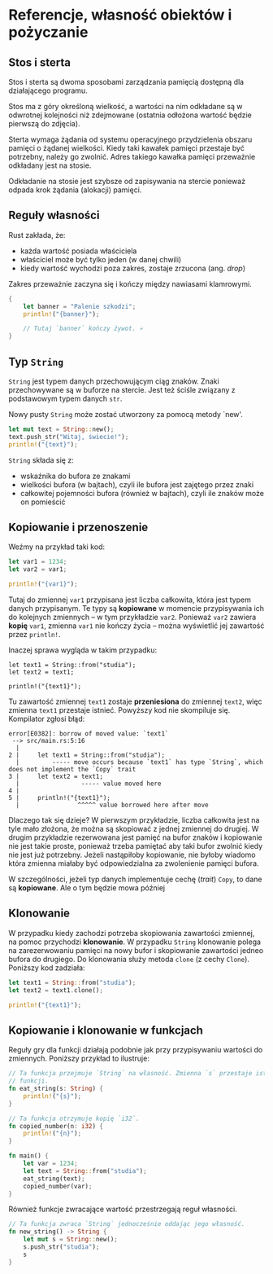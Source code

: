 # Referencje, własność obiektów i pożyczanie

## Stos i sterta

Stos i sterta są dwoma sposobami zarządzania pamięcią dostępną dla działającego programu.

Stos ma z góry określoną wielkość, a wartości na nim odkładane są w odwrotnej kolejności niż
zdejmowane (ostatnia odłożona wartość będzie pierwszą do zdjęcia).

Sterta wymaga żądania od systemu operacyjnego przydzielenia obszaru pamięci o żądanej wielkości.
Kiedy taki kawałek pamięci przestaje być potrzebny, należy go zwolnić. Adres takiego kawałka pamięci
przeważnie odkładany jest na stosie.

Odkładanie na stosie jest szybsze od zapisywania na stercie ponieważ odpada krok żądania (alokacji)
pamięci.

## Reguły własności

Rust zakłada, że:
* każda wartość posiada właściciela
* właściciel może być tylko jeden (w danej chwili)
* kiedy wartość wychodzi poza zakres, zostaje zrzucona (ang. _drop_)

Zakres przeważnie zaczyna się i kończy między nawiasami klamrowymi.

```rust
{
    let banner = "Palenie szkodzi";
    println!("{banner}");

    // Tutaj `banner` kończy żywot. 💀
}
```

## Typ `String`

`String` jest typem danych przechowującym ciąg znaków. Znaki przechowywane są w buforze na stercie.
Jest też ściśle związany z podstawowym typem danych `str`.

Nowy pusty `String` może zostać utworzony za pomocą metody `new'.

```rust
let mut text = String::new();
text.push_str("Witaj, świecie!");
println!("{text}");
```

`String` składa się z:

- wskaźnika do bufora ze znakami
- wielkości bufora (w bajtach), czyli ile bufora jest zajętego przez znaki
- całkowitej pojemności bufora (również w bajtach), czyli ile znaków może on pomieścić

## Kopiowanie i przenoszenie

Weźmy na przykład taki kod:

```rust
let var1 = 1234;
let var2 = var1;

println!("{var1}");
```

Tutaj do zmiennej `var1` przypisana jest liczba całkowita, która jest typem danych przypisanym. Te
typy są **kopiowane** w momencie przypisywania ich do kolejnych zmiennych – w tym przykładzie
`var2`. Ponieważ `var2` zawiera **kopię** `var1`, zmienna `var1` nie kończy życia – można wyświetlić
jej zawartość przez `println!`.

Inaczej sprawa wygląda w takim przypadku:

```rust,compile_fail
let text1 = String::from("studia");
let text2 = text1;

println!("{text1}");
```

Tu zawartość zmiennej `text1` zostaje **przeniesiona** do zmiennej `text2`, więc zmienna `text1`
przestaje istnieć. Powyższy kod nie skompiluje się. Kompilator zgłosi błąd:

```text
error[E0382]: borrow of moved value: `text1`
 --> src/main.rs:5:16
  |
2 |     let text1 = String::from("studia");
  |         ----- move occurs because `text1` has type `String`, which does not implement the `Copy` trait
3 |     let text2 = text1;
  |                 ----- value moved here
4 |
5 |     println!("{text1}");
  |                ^^^^^ value borrowed here after move
```

Dlaczego tak się dzieje? W pierwszym przykładzie, liczba całkowita jest na tyle mało złożona, że
można są skopiować z jednej zmiennej do drugiej. W drugim przykładzie rezerwowana jest pamięć na
bufor znaków i kopiowanie nie jest takie proste, ponieważ trzeba pamiętać aby taki bufor zwolnić
kiedy nie jest już potrzebny. Jeżeli nastąpiłoby kopiowanie, nie byłoby wiadomo która zmienna
miałaby być odpowiedzialna za zwolenienie pamięci bufora.

W szczególności, jeżeli typ danych implementuje cechę (_trait_) `Copy`, to dane są **kopiowane**.
Ale o tym będzie mowa później

## Klonowanie

W przypadku kiedy zachodzi potrzeba skopiowania zawartości zmiennej, na pomoc przychodzi
**klonowanie**. W przypadku `String` klonowanie polega na zarezerwowaniu pamięci na nowy bufor i
skopiowanie zawartości jedneo bufora do drugiego. Do klonowania służy metoda `clone` (z cechy
`Clone`). Poniższy kod zadziała:

```rust
let text1 = String::from("studia");
let text2 = text1.clone();

println!("{text1}");
```

## Kopiowanie i klonowanie w funkcjach

Reguły gry dla funkcji działają podobnie jak przy przypisywaniu wartości do zmiennych. Poniższy
przykład to ilustruje:

```rust
// Ta funkcja przejmuje `String` na własność. Zmienna `s` przestaje istnieć po zakończeniu się
// funkcji.
fn eat_string(s: String) {
    println!("{s}");
}

// Ta funkcja otrzymuje kopię `i32`.
fn copied_number(n: i32) {
    println!("{n}");
}

fn main() {
    let var = 1234;
    let text = String::from("studia");
    eat_string(text);
    copied_number(var);
}
```

Również funkcje zwracające wartość przestrzegają reguł własności.

```rust
// Ta funkcja zwraca `String` jednocześnie oddając jego własność.
fn new_string() -> String {
    let mut s = String::new();
    s.push_str("studia");
    s
}
```
